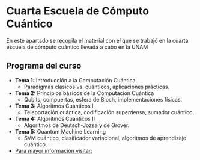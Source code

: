 # Cuarta Escuela de Cómputo Cuántico  

En este apartado se recopila el material con el que se trabajó en la cuarta escuela de cómputo cuántico llevada a cabo en la UNAM


##  Programa del curso  
 
- **Tema 1:** Introducción a la Computación Cuántica  
  - Paradigmas clásicos vs. cuánticos, aplicaciones prácticas.  
- **Tema 2:** Principios básicos de la Computación Cuántica  
  - Qubits, compuertas, esfera de Bloch, implementaciones físicas.  
- **Tema 3:** Algoritmos Cuánticos I  
  - Teleportación cuántica, codificación superdensa, sumador cuántico.  
- **Tema 4:** Algoritmos Cuánticos II  
  - Algoritmos de Deutsch-Jozsa y de Grover.  
- **Tema 5:** Quantum Machine Learning  
  - SVM cuántico, clasificador variacional, algoritmos de aprendizaje cuántico.  
- [Para mayor información visitar:](https://computo-cuantico.unam.mx/)




